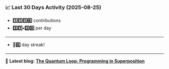 <!--START_STATS-->
### 📈 Last 30 Days Activity (2025-08-25)  
- **1️⃣1️⃣1️⃣6️⃣** contributions  
- **3️⃣7️⃣•2️⃣0️⃣** per day
---
- **🎱6️⃣** day streak!
---
📝 **Latest blog:** [**The Quantum Loop: Programming in Superposition**](https://andriak.com/blog/quantum-loop)
<!--END_STATS-->

